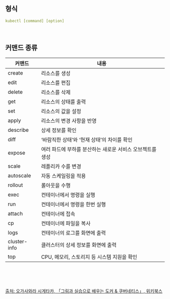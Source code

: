 <br />

## 형식

```yaml
kubectl [command] [option]
```

<br />

## 커맨드 종류

| 커맨드       | 내용                                                      |
| ------------ | --------------------------------------------------------- |
| create       | 리소스를 생성                                             |
| edit         | 리소스를 편집                                             |
| delete       | 리소스를 삭제                                             |
| get          | 리소스의 상태를 출력                                      |
| set          | 리소스의 값을 설정                                        |
| apply        | 리소스의 변경 사항을 반영                                 |
| describe     | 상세 정보를 확인                                          |
| diff         | ‘바람직한 상태’와 ‘현재 상태’의 차이를 확인               |
| expose       | 여러 파드에 부하를 분산하는 새로운 서비스 오브젝트를 생성 |
| scale        | 레플리카 수를 변경                                        |
| autoscale    | 자동 스케일링을 적용                                      |
| rollout      | 롤아웃을 수행                                             |
| exec         | 컨테이너에서 명령을 실행                                  |
| run          | 컨테이너에서 명령을 한번 실행                             |
| attach       | 컨테이너에 접속                                           |
| cp           | 컨테이너에 파일을 복사                                    |
| logs         | 컨테이너의 로그를 화면에 출력                             |
| cluster-info | 클러스터의 상세 정보를 화면에 출력                        |
| top          | CPU, 메모리, 스토리지 등 시스템 지원을 확인               |

<br />
<br />
<br />

[출처: 오가사와라 시게타카, 「그림과 실습으로 배우는 도커 & 쿠버네티스」, 위키북스](https://wikibook.co.kr/dkkb/)

<br />
